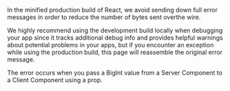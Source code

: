 <Intro>

In the minified production build of React, we avoid sending down full error messages in order to reduce the number of bytes sent overthe wire.

</Intro>

We highly recommend using the development build locally when debugging your app since it tracks additional debug info and provides helpful warnings about potential problems in your apps, but if you encounter an exception while using the production build, this page will reassemble the original error message.

<ErrorDecoder />

The error occurs when you pass a BigInt value from a Server Component to a Client Component using a prop.
